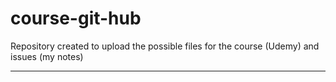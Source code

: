 # course-git-hub
Repository created to upload the possible files for the course (Udemy) and issues (my notes)

___
